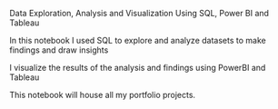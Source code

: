 Data Exploration, Analysis and Visualization Using SQL, Power BI and Tableau

In this notebook I used SQL to explore and analyze datasets to make findings and draw insights 

I visualize the results of the analysis and findings using PowerBI and Tableau


This notebook will house all my portfolio projects.
